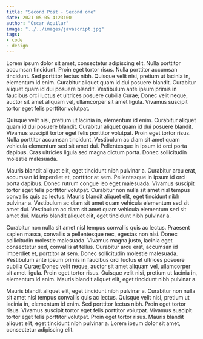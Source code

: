 ```yaml
---
title: "Second Post - Second one"
date: 2021-05-05 4:23:00
author: "Oscar Aguilar"
image: "../../images/javascript.jpg"
tags:
- code
- design
---
```


Lorem ipsum dolor sit amet, consectetur adipiscing elit. Nulla porttitor accumsan tincidunt. Proin eget tortor risus. Nulla porttitor accumsan tincidunt. Sed porttitor lectus nibh. Quisque velit nisi, pretium ut lacinia in, elementum id enim. Curabitur aliquet quam id dui posuere blandit. Curabitur aliquet quam id dui posuere blandit. Vestibulum ante ipsum primis in faucibus orci luctus et ultrices posuere cubilia Curae; Donec velit neque, auctor sit amet aliquam vel, ullamcorper sit amet ligula. Vivamus suscipit tortor eget felis porttitor volutpat.

Quisque velit nisi, pretium ut lacinia in, elementum id enim. Curabitur aliquet quam id dui posuere blandit. Curabitur aliquet quam id dui posuere blandit. Vivamus suscipit tortor eget felis porttitor volutpat. Proin eget tortor risus. Nulla porttitor accumsan tincidunt. Vestibulum ac diam sit amet quam vehicula elementum sed sit amet dui. Pellentesque in ipsum id orci porta dapibus. Cras ultricies ligula sed magna dictum porta. Donec sollicitudin molestie malesuada.

Mauris blandit aliquet elit, eget tincidunt nibh pulvinar a. Curabitur arcu erat, accumsan id imperdiet et, porttitor at sem. Pellentesque in ipsum id orci porta dapibus. Donec rutrum congue leo eget malesuada. Vivamus suscipit tortor eget felis porttitor volutpat. Curabitur non nulla sit amet nisl tempus convallis quis ac lectus. Mauris blandit aliquet elit, eget tincidunt nibh pulvinar a. Vestibulum ac diam sit amet quam vehicula elementum sed sit amet dui. Vestibulum ac diam sit amet quam vehicula elementum sed sit amet dui. Mauris blandit aliquet elit, eget tincidunt nibh pulvinar a.

Curabitur non nulla sit amet nisl tempus convallis quis ac lectus. Praesent sapien massa, convallis a pellentesque nec, egestas non nisi. Donec sollicitudin molestie malesuada. Vivamus magna justo, lacinia eget consectetur sed, convallis at tellus. Curabitur arcu erat, accumsan id imperdiet et, porttitor at sem. Donec sollicitudin molestie malesuada. Vestibulum ante ipsum primis in faucibus orci luctus et ultrices posuere cubilia Curae; Donec velit neque, auctor sit amet aliquam vel, ullamcorper sit amet ligula. Proin eget tortor risus. Quisque velit nisi, pretium ut lacinia in, elementum id enim. Mauris blandit aliquet elit, eget tincidunt nibh pulvinar a.

Mauris blandit aliquet elit, eget tincidunt nibh pulvinar a. Curabitur non nulla sit amet nisl tempus convallis quis ac lectus. Quisque velit nisi, pretium ut lacinia in, elementum id enim. Sed porttitor lectus nibh. Proin eget tortor risus. Vivamus suscipit tortor eget felis porttitor volutpat. Vivamus suscipit tortor eget felis porttitor volutpat. Proin eget tortor risus. Mauris blandit aliquet elit, eget tincidunt nibh pulvinar a. Lorem ipsum dolor sit amet, consectetur adipiscing elit.